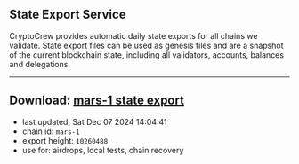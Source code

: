 ## State Export Service
CryptoCrew provides automatic daily state exports for all chains we validate. State export files can be used as genesis files and are a snapshot of the current blockchain state, including all validators, accounts, balances and delegations.

---
**Download: [mars-1 state export](https://dl-eu2.ccvalidators.com/SERVICE/mars/mars-1_export_10260488.json)**
---

- last updated: Sat Dec 07 2024 14:04:41
- chain id: `mars-1`
- export height: `10260488`
- use for: airdrops, local tests, chain recovery
